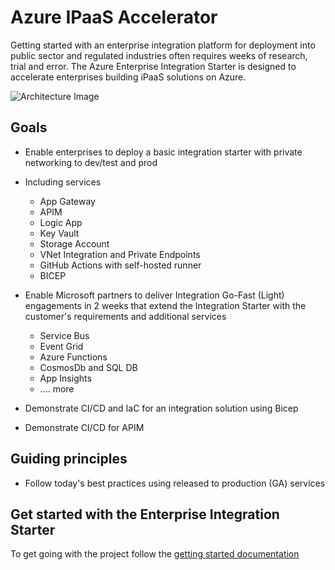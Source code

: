 # Azure IPaaS Accelerator

Getting started with an enterprise integration platform for deployment into public sector and regulated industries often requires weeks of research, trial and error.
The Azure Enterprise Integration Starter is designed to accelerate enterprises building iPaaS solutions on Azure.

![Architecture Image](./docs/images/integration-starter-architecture.png)

## Goals

- Enable enterprises to deploy a basic integration starter with private networking to dev/test and prod
- Including services

  - App Gateway
  - APIM
  - Logic App
  - Key Vault
  - Storage Account
  - VNet Integration and Private Endpoints
  - GitHub Actions with self-hosted runner
  - BICEP

- Enable Microsoft partners to deliver Integration Go-Fast (Light) engagements in 2 weeks that extend the Integration Starter with the customer's requirements and additional services

  - Service Bus
  - Event Grid
  - Azure Functions
  - CosmosDb and SQL DB
  - App Insights
  - .... more

- Demonstrate CI/CD and IaC for an integration solution using Bicep
- Demonstrate CI/CD for APIM

## Guiding principles

- Follow today's best practices using released to production (GA) services

## Get started with the Enterprise Integration Starter

To get going with the project follow the [getting started documentation](docs/getting-started.md)

